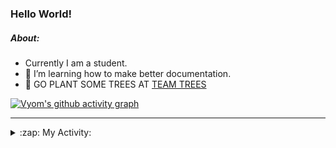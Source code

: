 ### Hello World!

##### About:
- Currently I am a student.
- 🌱 I’m learning how to make better documentation.
- 🌱 GO PLANT SOME TREES AT [TEAM TREES](https://teamtrees.org/)

[![Vyom's github activity graph](https://activity-graph.herokuapp.com/graph?username=Vyvy-vi)](https://github.com/ashutosh00710/github-readme-activity-graph)

---
<details>
  <summary>:zap: My Activity:</summary>
  
<!--START_SECTION:waka-->
![Code Time](http://img.shields.io/badge/Code%20Time-984%20hrs%2016%20mins-blue)

**I'm a Night 🦉** 

```text
🌞 Morning    96 commits     ███░░░░░░░░░░░░░░░░░░░░░░   13.48% 
🌆 Daytime    174 commits    ██████░░░░░░░░░░░░░░░░░░░   24.44% 
🌃 Evening    234 commits    ████████░░░░░░░░░░░░░░░░░   32.87% 
🌙 Night      208 commits    ███████░░░░░░░░░░░░░░░░░░   29.21%

```
📅 **I'm Most Productive on Tuesday** 

```text
Monday       102 commits    ███░░░░░░░░░░░░░░░░░░░░░░   14.33% 
Tuesday      115 commits    ████░░░░░░░░░░░░░░░░░░░░░   16.15% 
Wednesday    88 commits     ███░░░░░░░░░░░░░░░░░░░░░░   12.36% 
Thursday     105 commits    ███░░░░░░░░░░░░░░░░░░░░░░   14.75% 
Friday       109 commits    ███░░░░░░░░░░░░░░░░░░░░░░   15.31% 
Saturday     78 commits     ██░░░░░░░░░░░░░░░░░░░░░░░   10.96% 
Sunday       115 commits    ████░░░░░░░░░░░░░░░░░░░░░   16.15%

```


📊 **This Week I Spent My Time On** 

```text
🔥 Editors: 
VS Code                  4 hrs 29 mins       █████████████████████████   100.0%

🐱‍💻 Projects: 
advent-of-code-2022      2 hrs 18 mins       ████████████░░░░░░░░░░░░░   51.32% 
python-generators        44 mins             ████░░░░░░░░░░░░░░░░░░░░░   16.59% 
discord-bot              42 mins             ████░░░░░░░░░░░░░░░░░░░░░   15.78% 
CSF                      38 mins             ███░░░░░░░░░░░░░░░░░░░░░░   14.45% 
file-utils               5 mins              ░░░░░░░░░░░░░░░░░░░░░░░░░   1.86%

```


 Last Updated on 06/12/2022 13:09:38 UTC
<!--END_SECTION:waka-->
</details>

